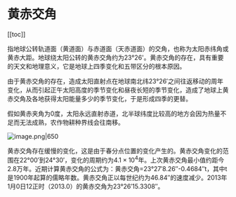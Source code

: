 # 黄赤交角
[[toc]]

指地球公转轨道面（黄道面）与赤道面（天赤道面）的交角，也称为太阳赤纬角或黄赤大距。地球绕太阳公转的黄赤交角约为23°26'。黄赤交角的存在，具有重要的天文和地理意义，它是地球上四季变化和五带区分的根本原因。

由于黄赤交角的存在，造成太阳直射点在地球南北纬23°26′之间往返移动的周年变化，从而引起正午太阳高度的季节变化和昼夜长短的季节变化，造成了地球上黄赤交角及各地获得太阳能量多少的季节变化，于是形成四季的更替。

假如黄赤夹角为0度，太阳永远直射赤道，北半球纬度比较高的地方会因为热量不足而无法成熟，农作物耕种界线会往南移。

![image.png|650](https://img-life.oss-cn-beijing.aliyuncs.com/doc/202403111534371.png)


黄赤交角存在缓慢的变化，这是由于春分点位置的变化产生的。黄赤交角变化的范围在22°00′到24°30′，变化的周期约为$4.1 × 10^4$年。上次黄赤交角最小值约距今2.8万年。近期计算黄赤交角的公式为：黄赤交角=23°27′8.26″-0.4684″t，其中t是1900年起算的儒略年数。黄赤交角正以每世纪约为46.84″的速度减少。2013年1月0日12正时（2013.0）的黄赤交角为23°26′15.3308″。
